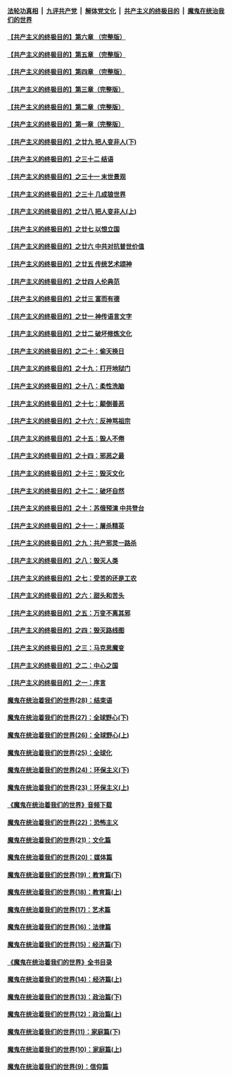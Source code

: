 ####  [法轮功真相](../../../../basic/blob/master/README.md?t=05151431) &nbsp;|&nbsp; [九评共产党](../../../../9ping.md/blob/master/README.md?t=05151431) &nbsp;|&nbsp; [解体党文化](../../../../jtdwh.md/blob/master/README.md?t=05151431)  &nbsp;|&nbsp; [共产主义的终极目的](../../../../gczydzjmd.md/blob/master/README.md?t=05151431) &nbsp;|&nbsp; [魔鬼在统治我们的世界](../../../../mgztzwmdsj.md/blob/master/README.md?t=05151431) 

#### [【共产主义的终极目的】第六章 （完整版）](../pages/nsc422/n11428913.md?t=05151431) 

#### [【共产主义的终极目的】第五章 （完整版）](../pages/nsc422/n11428912.md?t=05151431) 

#### [【共产主义的终极目的】第四章 （完整版）](../pages/nsc422/n11428907.md?t=05151431) 

#### [【共产主义的终极目的】第三章（完整版）](../pages/nsc422/n11428848.md?t=05151431) 

#### [【共产主义的终极目的】第二章（完整版）](../pages/nsc422/n11428831.md?t=05151431) 

#### [【共产主义的终极目的】第一章（完整版）](../pages/nsc422/n11417651.md?t=05151431) 

#### [【共产主义的终极目的】之廿九 把人变非人(下)](../pages/nsc422/n11344140.md?t=05151431) 

#### [【共产主义的终极目的】之三十二 结语](../pages/nsc422/n11360535.md?t=05151431) 

#### [【共产主义的终极目的】之三十一 末世景观](../pages/nsc422/n11351129.md?t=05151431) 

#### [【共产主义的终极目的】之三十 几成狼世界](../pages/nsc422/n11348280.md?t=05151431) 

#### [【共产主义的终极目的】之廿八 把人变非人(上)](../pages/nsc422/n11340492.md?t=05151431) 

#### [【共产主义的终极目的】之廿七 以恨立国](../pages/nsc422/n11336944.md?t=05151431) 

#### [【共产主义的终极目的】之廿六 中共对抗普世价值](../pages/nsc422/n11324785.md?t=05151431) 

#### [【共产主义的终极目的】之廿五 传统艺术颂神](../pages/nsc422/n11296396.md?t=05151431) 

#### [【共产主义的终极目的】之廿四 人伦典范](../pages/nsc422/n11296397.md?t=05151431) 

#### [【共产主义的终极目的】之廿三 富而有德](../pages/nsc422/n11283598.md?t=05151431) 

#### [【共产主义的终极目的】之廿一 神传语言文字](../pages/nsc422/n11263265.md?t=05151431) 

#### [【共产主义的终极目的】之廿二 破坏修炼文化](../pages/nsc422/n11245728.md?t=05151431) 

#### [【共产主义的终极目的】之二十：偷天换日](../pages/nsc422/n11238846.md?t=05151431) 

#### [【共产主义的终极目的】之十九：打开地狱门](../pages/nsc422/n11206376.md?t=05151431) 

#### [【共产主义的终极目的】之十八：柔性洗脑](../pages/nsc422/n11199994.md?t=05151431) 

#### [【共产主义的终极目的】之十七：颠倒善恶](../pages/nsc422/n11179782.md?t=05151431) 

#### [【共产主义的终极目的】之十六：反神骂祖宗](../pages/nsc422/n11166798.md?t=05151431) 

#### [【共产主义的终极目的】之十五：毁人不倦](../pages/nsc422/n11166792.md?t=05151431) 

#### [【共产主义的终极目的】之十四：邪恶之最](../pages/nsc422/n11150249.md?t=05151431) 

#### [【共产主义的终极目的】之十三：毁灭文化](../pages/nsc422/n11135227.md?t=05151431) 

#### [【共产主义的终极目的】之十二：破坏自然](../pages/nsc422/n11135214.md?t=05151431) 

#### [【共产主义的终极目的】之十：苏俄预演 中共登台](../pages/nsc422/n11118424.md?t=05151431) 

#### [【共产主义的终极目的】之十一：屠杀精英](../pages/nsc422/n11118442.md?t=05151431) 

#### [【共产主义的终极目的】之九：共产邪灵一路杀](../pages/nsc422/n11114139.md?t=05151431) 

#### [【共产主义的终极目的】之八：毁灭人类](../pages/nsc422/n11108503.md?t=05151431) 

#### [【共产主义的终极目的】之七：受苦的还是工农](../pages/nsc422/n11101809.md?t=05151431) 

#### [【共产主义的终极目的】之六：甜头和苦头](../pages/nsc422/n11096971.md?t=05151431) 

#### [【共产主义的终极目的】之五：万变不离其邪](../pages/nsc422/n11091285.md?t=05151431) 

#### [【共产主义的终极目的】之四：毁灭路线图](../pages/nsc422/n11086284.md?t=05151431) 

#### [【共产主义的终极目的】之三：马克思魔变](../pages/nsc422/n11061941.md?t=05151431) 

#### [【共产主义的终极目的】之二：中心之国](../pages/nsc422/n11047728.md?t=05151431) 

#### [【共产主义的终极目的】之一：序言](../pages/nsc422/n11086077.md?t=05151431) 

#### [魔鬼在统治着我们的世界(28)：结束语](../pages/nsc422/n10936246.md?t=05151431) 

#### [魔鬼在统治着我们的世界(27)：全球野心(下)](../pages/nsc422/n10928319.md?t=05151431) 

#### [魔鬼在统治着我们的世界(26)：全球野心(上)](../pages/nsc422/n10900318.md?t=05151431) 

#### [魔鬼在统治着我们的世界(25)：全球化](../pages/nsc422/n10788205.md?t=05151431) 

#### [魔鬼在统治着我们的世界(24)：环保主义(下)](../pages/nsc422/n10695307.md?t=05151431) 

#### [魔鬼在统治着我们的世界(23)：环保主义(上)](../pages/nsc422/n10688613.md?t=05151431) 

#### [《魔鬼在统治着我们的世界》音频下载](../pages/nsc422/n10635553.md?t=05151431) 

#### [魔鬼在统治着我们的世界(22)：恐怖主义](../pages/nsc422/n10614727.md?t=05151431) 

#### [魔鬼在统治着我们的世界(21)：文化篇](../pages/nsc422/n10597706.md?t=05151431) 

#### [魔鬼在统治着我们的世界(20)：媒体篇](../pages/nsc422/n10586579.md?t=05151431) 

#### [魔鬼在统治着我们的世界(19)：教育篇(下)](../pages/nsc422/n10564808.md?t=05151431) 

#### [魔鬼在统治着我们的世界(18)：教育篇(上)](../pages/nsc422/n10526970.md?t=05151431) 

#### [魔鬼在统治着我们的世界(17)：艺术篇](../pages/nsc422/n10499093.md?t=05151431) 

#### [魔鬼在统治着我们的世界(16)：法律篇](../pages/nsc422/n10485969.md?t=05151431) 

#### [魔鬼在统治着我们的世界(15)：经济篇(下)](../pages/nsc422/n10469975.md?t=05151431) 

#### [《魔鬼在统治着我们的世界》全书目录](../pages/nsc422/n10464261.md?t=05151431) 

#### [魔鬼在统治着我们的世界(14)：经济篇(上)](../pages/nsc422/n10457370.md?t=05151431) 

#### [魔鬼在统治着我们的世界(13)：政治篇(下)](../pages/nsc422/n10448270.md?t=05151431) 

#### [魔鬼在统治着我们的世界(12)：政治篇(上)](../pages/nsc422/n10444576.md?t=05151431) 

#### [魔鬼在统治着我们的世界(11)：家庭篇(下)](../pages/nsc422/n10440961.md?t=05151431) 

#### [魔鬼在统治着我们的世界(10)：家庭篇(上)](../pages/nsc422/n10435448.md?t=05151431) 

#### [魔鬼在统治着我们的世界(9)：信仰篇](../pages/nsc422/n10432159.md?t=05151431) 

